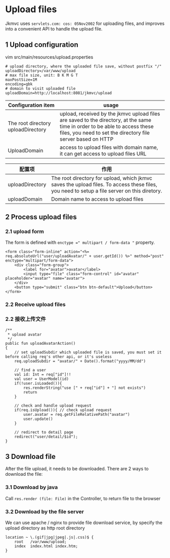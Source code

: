 # Upload files

Jkmvc uses `servlets.com: cos: 05Nov2002` for uploading files, and improves into a convenient API to handle the upload file.

## 1 Upload configuration

vim src/main/resources/upload.properties

```
# upload directory, where the uploaded file save, without postfix "/"
uploadDirectory=/var/www/upload
# max file size, unit: B K M G T
maxPostSize=1M
encoding=gbk
# domain to visit uploaded file
uploadDomain=http://localhost:8081/jkmvc/upload
```

Configuration item | usage
--- | ---
The root directory uploadDirectory | upload, received by the jkmvc upload files are saved to the directory, at the same time in order to be able to access these files, you need to set the directory file server based on HTTP
UploadDomain | access to upload files with domain name, it can get access to upload files URL


配置项 | 作用
--- | ---
uploadDirectory | The root directory for upload, which jkmvc saves the upload files. To access these files, you need to setup a file server on this diretory.
uploadDomain | Domain name to access to upload files

## 2 Process upload files

### 2.1 upload form

The form is defined with `enctype =" multipart / form-data "` property.

```
<form class="form-inline" action="<%= req.absoluteUrl("user/uploadAvatar/" + user.getId()) %>" method="post" enctype="multipart/form-data">
    <div class="form-group">
        <label for="avatar">avatar</label>
        <input type="file" class="form-control" id="avatar" placeholder="avatar" name="avatar">
    </div>
    <button type="submit" class="btn btn-default">Upload</button>
</form>
```

### 2.2 Receive upload files


### 2.2 接收上传文件

```
/**
 * upload avatar
 */
public fun uploadAvatarAction()
{
    // set uploadSubdir which uploaded file is saved, you must set it before calling req's other api, or it's useless
    req.uploadSubdir = "avatar/" + Date().format("yyyy/MM/dd")

    // find a user
    val id: Int = req["id"]!!
    val user = UserModel(id)
    if(!user.isLoaded()){
        res.renderString("use [" + req["id"] + "] not exists")
        return
    }

    // check and handle upload request
    if(req.isUpload()){ // check upload request
        user.avatar = req.getFileRelativePath("avatar")
        user.update()
    }

    // redirect to detail page
    redirect("user/detail/$id");
}
```

## 3 Download file

After the file upload, it needs to be downloaded. There are 2 ways to download the file:

### 3.1 Download by java

Call `res.render (file: File)` in the Controller, to return file to the browser

### 3.2 Download by the file server

We can use apache / nginx to provide file download service, by specify the upload directory as http root directory

```
location ~ \.(gif|jpg|jpeg|.js|.css)$ {
    root   /var/www/upload;
    index  index.html index.htm;
}

```

